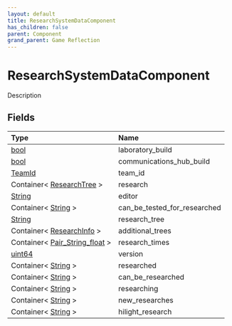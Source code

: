 ```yaml
---
layout: default
title: ResearchSystemDataComponent
has_children: false
parent: Component
grand_parent: Game Reflection
---
```

# ResearchSystemDataComponent
Description 

## Fields

| Type | Name |
|:----------|:--------------|
| [bool](/riftbreaker-wiki/docs/game-reflection/components/bool/) | laboratory_build |
| [bool](/riftbreaker-wiki/docs/game-reflection/components/bool/) | communications_hub_build |
| [TeamId](/riftbreaker-wiki/docs/game-reflection/classes/team_id/) | team_id |
| Container< [ResearchTree](/riftbreaker-wiki/docs/game-reflection/classes/research_tree/) > | research |
| [String](/riftbreaker-wiki/docs/game-reflection/components/string/) | editor |
| Container< [String](/riftbreaker-wiki/docs/game-reflection/components/string/) > | can_be_tested_for_researched |
| [String](/riftbreaker-wiki/docs/game-reflection/components/string/) | research_tree |
| Container< [ResearchInfo](/riftbreaker-wiki/docs/game-reflection/classes/research_info/) > | additional_trees |
| Container< [Pair_String_float](/riftbreaker-wiki/docs/game-reflection/classes/pair__string_float/) > | research_times |
| [uint64](/riftbreaker-wiki/docs/game-reflection/components/uint64/) | version |
| Container< [String](/riftbreaker-wiki/docs/game-reflection/components/string/) > | researched |
| Container< [String](/riftbreaker-wiki/docs/game-reflection/components/string/) > | can_be_researched |
| Container< [String](/riftbreaker-wiki/docs/game-reflection/components/string/) > | researching |
| Container< [String](/riftbreaker-wiki/docs/game-reflection/components/string/) > | new_researches |
| Container< [String](/riftbreaker-wiki/docs/game-reflection/components/string/) > | hilight_research |


